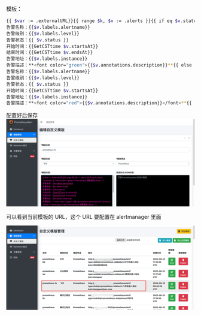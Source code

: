 
模板：
```bash
{{ $var := .externalURL}}{{ range $k, $v := .alerts }}{{ if eq $v.status "resolved" }}**<font color="green">Prometheus 恢复通知</font>  **
告警名称：{{$v.labels.alertname}}
告警级别：{{$v.labels.level}}
告警状态：{{ $v.status }}
开始时间：{{GetCSTtime $v.startsAt}}
结束时间：{{GetCSTtime $v.endsAt}}
告警地址：{{$v.labels.instance}}
告警描述：**<font color="green">{{$v.annotations.description}}**{{ else }}</font>**<font color="red">Prometheus 告警通知</font>  **
告警名称：{{$v.labels.alertname}}
告警级别：{{$v.labels.level}}
告警状态：{{ $v.status }}
开始时间：{{GetCSTtime $v.startsAt}}
告警地址：{{$v.labels.instance}}
告警描述：**<font color="red">{{$v.annotations.description}}</font>**{{ end }}{{ end }}
```

配置好后保存
![](assets/prometheusalert/prometheusalert_image_1.png)

可以看到当前模板的 URL，这个 URL 要配置在 alertmanager 里面

![](assets/prometheusalert/prometheusalert_image_2.png)

